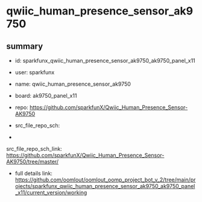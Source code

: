 # qwiic_human_presence_sensor_ak9750
 
## summary 
* id: sparkfunx_qwiic_human_presence_sensor_ak9750_ak9750_panel_x11
* user: sparkfunx
* name: qwiic_human_presence_sensor_ak9750
* board: ak9750_panel_x11
* repo: https://github.com/sparkfunX/Qwiic_Human_Presence_Sensor-AK9750



* src_file_repo_sch: 
*
 src_file_repo_sch_link: https://github.com/sparkfunX/Qwiic_Human_Presence_Sensor-AK9750/tree/master/
* full details link: https://github.com/oomlout/oomlout_oomp_project_bot_v_2/tree/main/projects/sparkfunx_qwiic_human_presence_sensor_ak9750_ak9750_panel_x11/current_version/working  






